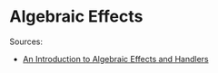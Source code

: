 # Algebraic Effects

Sources:
- [An Introduction to Algebraic Effects and Handlers](https://pdf.sciencedirectassets.com/272990/1-s2.0-S1571066115X00107/1-s2.0-S1571066115000705/main.pdf?X-Amz-Security-Token=IQoJb3JpZ2luX2VjEDoaCXVzLWVhc3QtMSJGMEQCIFN3i1ppv%2FIVD77PZcxPDAb9PoUvzyexXbizL0watDRhAiBaMFYd%2BHx7N5VzjwW5dlo7aFKZjRUOQB9ouku99OX8xSqyBQhTEAUaDDA1OTAwMzU0Njg2NSIMJy80CPPHk4xbbt4JKo8F%2Bo5H%2FDIitOZJrdlAGec6zndaOF6G8e9yNmeN3KgZ1i1rAa7HW9gENnGaQsIg10K85p1gg5P7yoWg55pwqw3eePM1BJyZjKY9DpK6Smt1H8v9U4izjxll1tdNr7u7Y%2BqK2AOLBR5ZXD%2B8gF%2FDyv0V4VdzdRhvVQQtHmQTFfC6gSFbE%2BOonctfC73JhfxP23AuwXpz3pPfZNvo21MBhGNZdMl5Olh4xMlchJ77Rvpcp7d0I3b6wlq8nINQy%2FU3TBhcSvmQvnRz2AkpEuAThOpa2Dr16R6b3t%2FOsx6GJsrbXfGhkElfiEZWZLUv5tT%2FoktZlVO4l3Xiboewl3dAARWLZp2Y8%2B42ECxJabPqt1%2FOrV2jigHM3f3%2F3098pYTvuD4%2BGbT0q0iTQzA5X2BKmynzGs8OIhYng%2BDwdEJK6XM0rTRqRICc01PEcubpp7xqXCL%2BvrziPvw7MdOxOlryLC9fbAWlRObAysAIQb9UbV0OmVtFdsUfDbpo6xk6AiYahaiyHJ8LriBLrK45fLzl6zG%2BeTJDA4TEZQECiB14vGD2743z4OAafcQY8BuEKvnsWM2hR3igAgWIj0swTkEAx4YQ8QAG4unvhsTPcJcRWh8sIqiKr4xyJeCeyNR4Ta4QbRsby%2FgfJuDPZxbsMMer5rS94NovSBvHict%2BDngOIaYkbDfM7ncoVLflcdi43DhvEo%2Fov%2FQOEEy29ebv6JGw6DDMwrnUFpDvHLvGXurhVLPvGV88joXzZxduaNHYyx97s0cxCPc5ODIqL9vOcob5GG1RL0b3jvR3hFfk0Iy2ElNdkR5bNKeFarJvTK5FLOnIJHfE9cGI7ZxRkQWVQP35bmh89W7O0YftVMQIjKnEUsamDDDGj62pBjqyAc6wjXFqyk5aSb2yr6Zj5ZuGh3s6eEWftv1SnTCXZ22NTQ7ni%2B0T%2FgIzdVFFPH%2BRxWRStuoY7sbwtKAQ7OJGGIP7C%2F0%2BB3ny7QecvZqKlSGgmAXNLO%2FkT0Z4fwf3Xg5%2BwZFEzeKwZaWmxIGPQdn23Cf61bJzSjUpX1E5bD1%2F6OVtSwrPSMUJdkRKx1t80T%2FeNRBD45f6LIvFsrD8lRiY6NVSKb3G4ytbTmyi%2B3v5ADZWYyI%3D&X-Amz-Algorithm=AWS4-HMAC-SHA256&X-Amz-Date=20231015T023754Z&X-Amz-SignedHeaders=host&X-Amz-Expires=300&X-Amz-Credential=ASIAQ3PHCVTYVBLKALZI%2F20231015%2Fus-east-1%2Fs3%2Faws4_request&X-Amz-Signature=001dfbb20f05920e149d8f2c2a20ecb7b72e656f5e0406ad08d272708880a63f&hash=5d437e713f33e7f25b85e3c8ad071ceb9f99b51bf0712477b87955e97fead591&host=68042c943591013ac2b2430a89b270f6af2c76d8dfd086a07176afe7c76c2c61&pii=S1571066115000705&tid=spdf-5b5229e3-e2ea-4a04-895b-e9a5808b412a&sid=065f9198286db1435498e461ec9bb38216fbgxrqa&type=client&tsoh=d3d3LnNjaWVuY2VkaXJlY3QuY29t&ua=131d58535153050a0355&rr=8164aed11ffb5214&cc=us)

